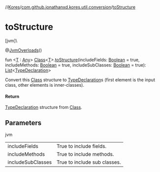 //[Kores](../../index.md)/[com.github.jonathanxd.kores.util.conversion](index.md)/[toStructure](to-structure.md)

# toStructure

[jvm]\

@[JvmOverloads](https://kotlinlang.org/api/latest/jvm/stdlib/kotlin.jvm/-jvm-overloads/index.html)()

fun <[T](to-structure.md) : [Any](https://kotlinlang.org/api/latest/jvm/stdlib/kotlin/-any/index.html)> [Class](https://docs.oracle.com/javase/8/docs/api/java/lang/Class.html)<[T](to-structure.md)>.[toStructure](to-structure.md)(includeFields: [Boolean](https://kotlinlang.org/api/latest/jvm/stdlib/kotlin/-boolean/index.html) = true, includeMethods: [Boolean](https://kotlinlang.org/api/latest/jvm/stdlib/kotlin/-boolean/index.html) = true, includeSubClasses: [Boolean](https://kotlinlang.org/api/latest/jvm/stdlib/kotlin/-boolean/index.html) = true): [List](https://kotlinlang.org/api/latest/jvm/stdlib/kotlin.collections/-list/index.html)<[TypeDeclaration](../com.github.jonathanxd.kores.base/-type-declaration/index.md)>

Convert this [Class](https://docs.oracle.com/javase/8/docs/api/java/lang/Class.html) structure to [TypeDeclaration](../com.github.jonathanxd.kores.base/-type-declaration/index.md)s (first element is the input class, other elements is inner-classes).

#### Return

[TypeDeclaration](../com.github.jonathanxd.kores.base/-type-declaration/index.md) structure from [Class](https://docs.oracle.com/javase/8/docs/api/java/lang/Class.html).

## Parameters

jvm

| | |
|---|---|
| includeFields | True to include fields. |
| includeMethods | True to include methods. |
| includeSubClasses | True to include sub classes. |
